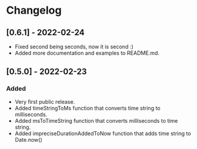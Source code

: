 # Changelog

## [0.6.1] - 2022-02-24
- Fixed second being seconds, now it is second :)
- Added more documentation and examples to README.md.
## [0.5.0] - 2022-02-23

### Added
- Very first public release.
- Added timeStringToMs function that converts time string to milliseconds.
- Added msToTimeString function that converts milliseconds to time string.
- Added impreciseDurationAddedToNow function that adds time string to Date.now()
